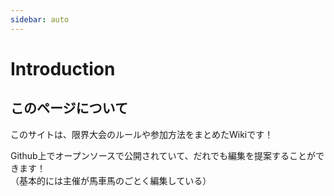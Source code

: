 ```yaml
---
sidebar: auto
---
```


# Introduction

## このページについて

このサイトは、限界大会のルールや参加方法をまとめたWikiです！

Github上でオープンソースで公開されていて、だれでも編集を提案することができます！        
（基本的には主催が馬車馬のごとく編集している）